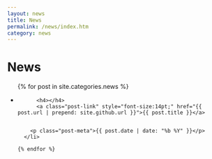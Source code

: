 ```yaml
---
layout: news
title: News
permalink: /news/index.htm
category: news
---
```

<h1>News</h1>

<ul class="post-list">
    {% for post in site.categories.news %}
      <li>


          <h4></h4>
          <a class="post-link" style="font-size:14pt;" href="{{ post.url | prepend: site.github.url }}">{{ post.title }}</a>


        <p class="post-meta">{{ post.date | date: "%b %Y" }}</p>
      </li>

    {% endfor %}
  </ul>

